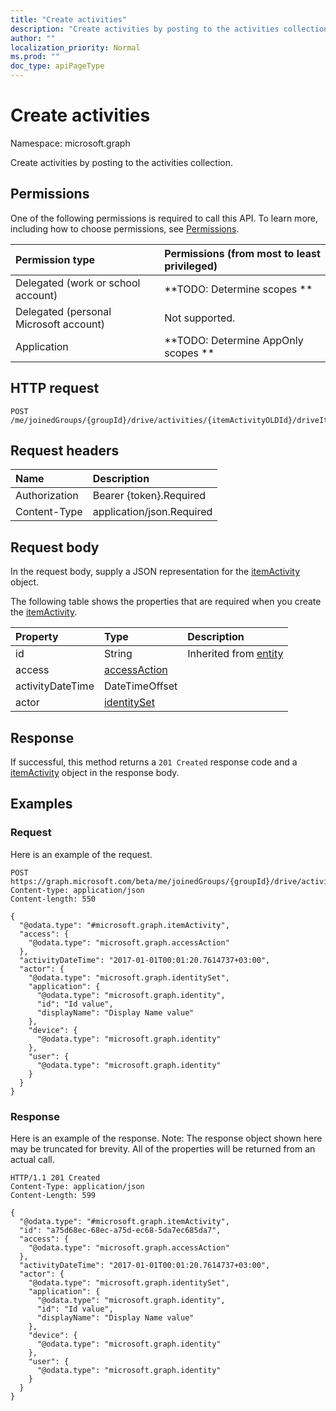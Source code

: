 ```yaml
---
title: "Create activities"
description: "Create activities by posting to the activities collection."
author: ""
localization_priority: Normal
ms.prod: ""
doc_type: apiPageType
---
```


# Create activities

Namespace: microsoft.graph

Create activities by posting to the activities collection.

## Permissions
One of the following permissions is required to call this API. To learn more, including how to choose permissions, see [Permissions](/concepts/permissions-reference.md).

|Permission type|Permissions (from most to least privileged)|
|:---|:---|
|Delegated (work or school account)|**TODO: Determine scopes **|
|Delegated (personal Microsoft account)|Not supported.|
|Application|**TODO: Determine AppOnly scopes **|

## HTTP request
<!-- {
  "blockType": "ignored"
}
-->
``` http
POST /me/joinedGroups/{groupId}/drive/activities/{itemActivityOLDId}/driveItem/analytics/itemActivityStats/{itemActivityStatId}/activities/$ref
```

## Request headers
|Name|Description|
|:---|:---|
|Authorization|Bearer {token}.Required|
|Content-Type|application/json.Required|

## Request body
In the request body, supply a JSON representation for the [itemActivity](../resources/itemactivity.md) object.

The following table shows the properties that are required when you create the [itemActivity](../resources/itemactivity.md).

|Property|Type|Description|
|:---|:---|:---|
|id|String| Inherited from [entity](../resources/entity.md)|
|access|[accessAction](../resources/accessaction.md)||
|activityDateTime|DateTimeOffset||
|actor|[identitySet](../resources/identityset.md)||



## Response
If successful, this method returns a `201 Created` response code and a [itemActivity](../resources/itemactivity.md) object in the response body.

## Examples

### Request
Here is an example of the request.
<!-- {
  "blockType": "request",
  "name": "create_itemactivity_from_"
}
-->
``` http
POST https://graph.microsoft.com/beta/me/joinedGroups/{groupId}/drive/activities/{itemActivityOLDId}/driveItem/analytics/itemActivityStats/{itemActivityStatId}/activities
Content-type: application/json
Content-length: 550

{
  "@odata.type": "#microsoft.graph.itemActivity",
  "access": {
    "@odata.type": "microsoft.graph.accessAction"
  },
  "activityDateTime": "2017-01-01T00:01:20.7614737+03:00",
  "actor": {
    "@odata.type": "microsoft.graph.identitySet",
    "application": {
      "@odata.type": "microsoft.graph.identity",
      "id": "Id value",
      "displayName": "Display Name value"
    },
    "device": {
      "@odata.type": "microsoft.graph.identity"
    },
    "user": {
      "@odata.type": "microsoft.graph.identity"
    }
  }
}
```

### Response
Here is an example of the response. Note: The response object shown here may be truncated for brevity. All of the properties will be returned from an actual call.
<!-- {
  "blockType": "response",
  "truncated": true,
  "@odata.type": "microsoft.graph.itemactivity"
}
-->
``` http
HTTP/1.1 201 Created
Content-Type: application/json
Content-Length: 599

{
  "@odata.type": "#microsoft.graph.itemActivity",
  "id": "a75d68ec-68ec-a75d-ec68-5da7ec685da7",
  "access": {
    "@odata.type": "microsoft.graph.accessAction"
  },
  "activityDateTime": "2017-01-01T00:01:20.7614737+03:00",
  "actor": {
    "@odata.type": "microsoft.graph.identitySet",
    "application": {
      "@odata.type": "microsoft.graph.identity",
      "id": "Id value",
      "displayName": "Display Name value"
    },
    "device": {
      "@odata.type": "microsoft.graph.identity"
    },
    "user": {
      "@odata.type": "microsoft.graph.identity"
    }
  }
}
```

